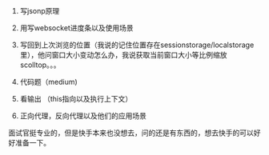 1. 写jsonp原理
 
2. 用写websocket进度条以及使用场景
 
3. 写回到上次浏览的位置（我说的记住位置存在sessionstorage/localstorage里），他问窗口大小变动怎么办，我说获取当前窗口大小等比例缩放scolltop。。。

4. 代码题（medium) 
 
5. 看输出 （this指向以及执行上下文）
 
6. 正向代理，反向代理以及他们的应用场景

面试官挺专业的，但是快手本来也没想去，问的还是有东西的，想去快手的可以好好准备一下。